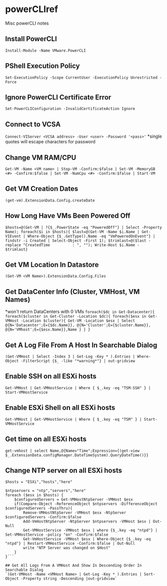 # powerCLIref
Misc powerCLI notes

## Install PowerCLI
`Install-Module -Name VMware.PowerCLI`

## PShell Execution Policy
`Set-ExecutionPolicy -Scope CurrentUser -ExecutionPolicy Unrestricted -Force`

## Ignore PowerCLI Certificate Error
`Set-PowerCLIConfiguration -InvalidCertificateAction Ignore`

## Connect to VCSA
`Connect-VIServer <VCSA address> -User <user> -Password '<pass>'`
*single quotes will escape characters for password

## Change VM RAM/CPU
`Get-VM -Name <VM name> | Stop-VM -Confirm:$false | Set-VM -MemoryGB <#> -Confirm:$false | Set-VM -NumCpu <#> -Confirm:$false | Start-VM`
  
## Get VM Creation Dates
`(get-vm).ExtensionData.Config.createDate`

## How Long Have VMs Been Powered Off
`$hosts=@(Get-VM | ?{$_.PowerState -eq "PoweredOff"} | Select -Property Name); foreach($i in $hosts){ $last=@(Get-VM -Name $i.Name | Get-VIEvent | Where-Object {$_.GetType().Name -eq "VmPoweredOnEvent"} | findstr -i Created | Select-Object -First 1); $trimlast=@($last -replace "CreatedTime          : ", ""); Write-Host $i.Name - $trimlast}`

## Get VM Location In Datastore
`(Get-VM <VM Name>).ExtensionData.Config.Files`

## Get DataCenter Info (Cluster, VMHost, VM Names)
*won't return DataCenters with 0 VMs
`foreach($dc in Get-Datacenter){
    foreach($cluster in Get-Cluster -Location $dc){
        foreach($esx in Get-VMHost -Location $cluster){
            Get-VM -Location $esx |
            Select @{N='Datacenter';E={$dc.Name}},
                @{N='Cluster';E={$cluster.Name}},
                @{N='VMhost';E={$esx.Name}},Name
        }
    }
}`

## Get A Log File From A Host In Searchable Dialog
`(Get-VMHost | Select -Index 3 | Get-Log -Key * ).Entries | Where-Object -FilterScript {$_ -like "*warning*"} | out-gridview`

## Enable SSH on all ESXi hosts
`Get-VMHost | Get-VMHostService | Where { $_.key -eq "TSM-SSH" } | Start-VMHostService`

## Enable ESXi Shell on all ESXi hosts
`Get-VMHost | Get-VMHostService | Where { $_.key -eq "TSM" } | Start-VMHostService`

## Get time on all ESXi hosts
`get-vmhost | select Name,@{Name="Time";Expression={(get-view $_.ExtensionData.configManager.DateTimeSystem).QueryDateTime()}}`

## Change NTP server on all ESXi hosts
```
$hosts = "ESXi","hosts","here"

$ntpservers = "ntp","servers","here"
foreach ($esx in $hosts) {
    $configuredServers = Get-VMHostNtpServer -VMHost $esx
    if(Compare-Object -ReferenceObject $ntpservers -DifferenceObject $configuredServers -PassThru){
        Remove-VMHostNtpServer -VMHost $esx -NtpServer $configuredServers -Confirm:$false
        Add-VmHostNtpServer -NtpServer $ntpservers -VMHost $esx | Out-Null
        Get-VMHostService -VMHost $esx | where {$_.key -eq "ntpd"} | Set-VMHostService -policy "on" -Confirm:$false
        Get-VmHostService -VMHost $esx | Where-Object {$_.key -eq "ntpd"} | Restart-VMHostService -Confirm:$false | Out-Null
        write "NTP Server was changed on $Host"
    }
}```

## Get All Logs From A VMHost And Show In Descending Order In Searchable Dialog
`(Get-VMHost -Name <VMHost Name> | Get-Log -Key * ).Entries | Sort-Object -Property string -Descending |out-gridview`
